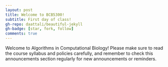 ```yaml
---
layout: post
title: Welcome to BCB5300!
subtitle: First day of class!
gh-repo: daattali/beautiful-jekyll
gh-badge: [star, fork, follow]
comments: true
---
```


Welcome to Algorithms in Computational Biology! Please make sure to read the course syllabus and policies carefully, and remember to check this announcements section regularly for new announcements or reminders.
